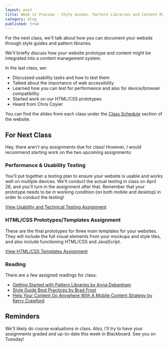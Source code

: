 ```yaml
---
layout: post
title: Week 13 Preview - Style Guides, Pattern Libraries and Content Management Systems
category: blog
published: true
---
```


For the next class, we'll talk about how you can document your website through style guides and pattern libraries.  

We'll briefly discuss how your website prototype and content might be integrated into a content management system.

In the last class, we:

* Discussed usability tasks and how to test them
* Talked about the importance of web accessibility
* Learned how you can test for performance and also for device/browser compatibility
* Started work on our HTML/CSS prototypes
* Heard from Chris Coyier

You can find the slides from each class under the [Class Schedule](http://rwdkent.com/class/schedule/) section of the website.

## For Next Class

Hey, there aren't any assignments due for class!  However, I would recommend starting work on the two upcoming assignments:

### Performance & Usability Testing

You'll put together a testing plan to ensure your website is usable and works well on multiple devices.  We'll conduct the actual testing in class on April 26, and you'll turn in the assignment after that.  Remember that your prototype needs to be in working condition (on both mobile and desktop) in order to conduct the testing!

<a href="http://rwdkent.com/class/assignments/testing" class="button small">View Usability and Technical Testing Assignment</a>

### HTML/CSS Prototypes/Templates Assignment

These are the final prototypes for three main templates for your websites.  They will include the full visual elements from your mockups and style tiles, and also include functioning HTML/CSS and JavaScript.

<a href="http://rwdkent.com/class/assignments/templates/" class="button small">View HTML/CSS Templates Assignment</a>

### Reading

There are a few assigned readings for class:

* [Getting Started with Pattern Libraries by Anna Debenham](http://alistapart.com/blog/post/getting-started-with-pattern-libraries)
* [Style Guide Best Practices by Brad Frost](http://bradfrost.com/blog/post/style-guide-best-practices/)
* [Help Your Content Go Anywhere With A Mobile Content Strategy by Kerry Crawford](http://www.smashingmagazine.com/2015/03/content-mobile-content-strategy/)

## Reminders

We'll likely do course evaluations in class.  Also, I'll try to have your assignments graded and up-to-date this week in Blackboard.  See you on Tuesday!
